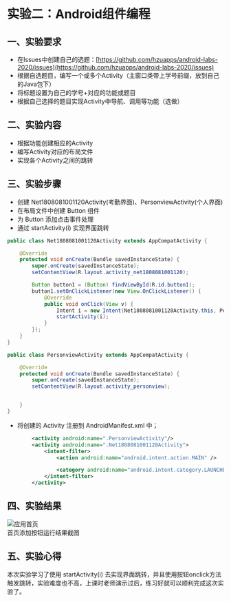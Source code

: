 # 实验二：Android组件编程

## 一、实验要求

- 在Issues中创建自己的选题：[https://github.com/hzuapps/android-labs-2020/issues](https://github.com/hzuapps/android-labs-2020/issues) 
- 根据自选题目，编写一个或多个Activity（主窗口类带上学号前缀，放到自己的Java包下）
- 将标题设置为自己的学号+对应的功能或题目
- 根据自己选择的题目实现Activity中导航、调用等功能（选做）

## 二、实验内容

- 根据功能创建相应的Activity
- 编写Activity对应的布局文件
- 实现各个Activity之间的跳转

## 三、实验步骤

- 创建 Net1808081001120Activity(考勤界面)、PersonviewActivity(个人界面)
- 在布局文件中创建 Button 组件
- 为 Button 添加点击事件处理
- 通过 startActivity(i) 实现界面跳转

```java
public class Net1808081001120Activity extends AppCompatActivity {

    @Override
    protected void onCreate(Bundle savedInstanceState) {
        super.onCreate(savedInstanceState);
        setContentView(R.layout.activity_net1808081001120);

        Button button1 = (Button) findViewById(R.id.button1);
        button1.setOnClickListener(new View.OnClickListener() {
            @Override
            public void onClick(View v) {
                Intent i = new Intent(Net1808081001120Activity.this, PersonviewActivity.class);
                startActivity(i);
            }
        });
    }
}
```

```java
public class PersonviewActivity extends AppCompatActivity {

    @Override
    protected void onCreate(Bundle savedInstanceState) {
        super.onCreate(savedInstanceState);
        setContentView(R.layout.activity_personview);


    }
}
```


- 将创建的 Activity 注册到 AndroidManifest.xml 中；

```xml
        <activity android:name=".PersonviewActivity"/>
        <activity android:name=".Net1808081001120Activity">
            <intent-filter>
                <action android:name="android.intent.action.MAIN" />

                <category android:name="android.intent.category.LAUNCHER" />
            </intent-filter>
        </activity>
```

## 四、实验结果

![应用首页]()  
首页添加按钮运行结果截图

## 五、实验心得

本次实验学习了使用 startActivity(i) 去实现界面跳转，并且使用按钮onclick方法触发跳转，实验难度也不高，上课时老师演示过后，练习好就可以顺利完成这次实验了。
